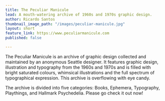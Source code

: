```yaml
---
title: The Peculiar Manicule
lead: A mouth-watering archive of 1960s and 1970s graphic design.
author: Ricardo Santos
thumbnail_image_path: "/images/peculiar-manicule.jpg"
layout: short
feature_link: https://www.peculiarmanicule.com
published: false

---
```

The Peculiar Manicule is an archive of graphic design collected and maintained by an anonymous Seattle designer. It features graphic design, illustration and typography from the 1960s and 1970s and is filled with bright saturated colours, whimsical illustrations and the full spectrum of typographical expression. This archive is overflowing with eye candy.

The archive is divided into five categories: Books, Ephemera, Typography, Playthings, and Hallmark Psychedelia. Please go check it out now!